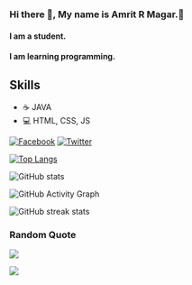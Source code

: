 ### Hi there 👋, My name is Amrit R Magar.👦
#### I am a student.

 #### I am learning programming.

## Skills
<ul>
  <li>☕ JAVA</li>
  <li>💻 HTML, CSS, JS </li>
</ul>

[![Facebook](https://img.shields.io/badge/Facebook-%231877F2.svg?logo=Facebook&logoColor=white)](https://www.facebook.com/profile.php?id=100078173211508) [![Twitter](https://img.shields.io/badge/Twitter-%231DA1F2.svg?logo=Twitter&logoColor=white)](https://twitter.com/ARM_amrit) 


[![Top Langs](https://github-readme-stats.vercel.app/api/top-langs/?username=AmritRMagar)](https://github.com/anuraghazra/github-readme-stats)

![GitHub stats](https://github-readme-stats.vercel.app/api?username=AmritRMagar&show_icons=true)  

![GitHub Activity Graph](https://activity-graph.herokuapp.com/graph?username=AmritRMagar)  

![GitHub streak stats](https://github-readme-streak-stats.herokuapp.com/?user=AmritRMagar)  

### <B> Random Quote </B>
![](https://quotes-github-readme.vercel.app/api?type=horizontal&theme=radical)

 [![](https://visitcount.itsvg.in/api?id=pray3m&icon=5&color=0)](https://visitcount.itsvg.in)
